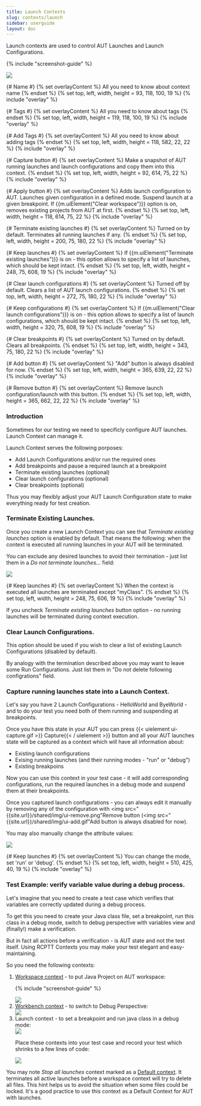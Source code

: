 ```yaml
---
title: Launch Contexts
slug: contexts/launch
sidebar: userguide
layout: doc
---
```



Launch contexts are used to control AUT Launches and Launch Configurations. 

{% include "screenshot-guide" %}
<div class="screenshot">
<img src="{{site.url}}/shared/img/screenshot-launch-context-editor.png"></img>

{# Name #}
  {% set overlayContent %}
  All you need to know about context name
  {% endset %}
  {% set top, left, width, height = 93, 118, 100, 19 %}
  {% include "overlay" %}
  
  {# Tags #}
  {% set overlayContent %}
  All you need to know about tags
  {% endset %}
  {% set top, left, width, height = 119, 118, 100, 19 %}
  {% include "overlay" %}

  {# Add Tags #}
  {% set overlayContent %}
  All you need to know about adding tags
  {% endset %}
  {% set top, left, width, height = 118, 582, 22, 22 %}
  {% include "overlay" %}
  
  {# Capture button  #}
  {% set overlayContent %}
  Make a snapshot of AUT running launches and launch configurations and copy them into this context. 
  {% endset %}
  {% set top, left, width, height = 92, 614, 75, 22 %}
  {% include "overlay" %}

  {# Apply button  #}
  {% set overlayContent %}
  Adds launch configuration to AUT. Launches given configuration in a defined mode. Suspend launch at a given breakpoint.  If {{m.uiElement("Clear workspace")}} option is on, removes existing projects from AUT at first.
  {% endset %}
  {% set top, left, width, height = 118, 614, 75, 22 %}
  {% include "overlay" %}
  
  {# Terminate existing launches #}
  {% set overlayContent %}
  Turned on by default. Terminates all running launches if any. 
  {% endset %}
  {% set top, left, width, height = 200, 75, 180, 22 %}
  {% include "overlay" %}
  
  {# Keep launches #}
  {% set overlayContent %}
  If {{m.uiElement("Terminate existing launches")}} is on - this option allows to specify a list of launches, which should be kept intact.
  {% endset %}
  {% set top, left, width, height = 248, 75, 608, 19 %}
  {% include "overlay" %}
  
  {# Clear launch configurations #}
  {% set overlayContent %}
  Turned off by default. Clears a list of AUT launch configurations. 
  {% endset %}
  {% set top, left, width, height = 272, 75, 180, 22 %}
  {% include "overlay" %}
  
  {# Keep configurations #}
  {% set overlayContent %}
  If {{m.uiElement("Clear launch configurations")}} is on - this option allows to specify a list of launch configurations, which should be kept intact.
  {% endset %}
  {% set top, left, width, height = 320, 75, 608, 19 %}
  {% include "overlay" %}
  
  {# Clear breakpoints #}
  {% set overlayContent %}
  Turned on by default.  Clears all breakpoints. 
  {% endset %}
  {% set top, left, width, height = 343, 75, 180, 22 %}
  {% include "overlay" %}
  
  {# Add button #}
  {% set overlayContent %}
  "Add" button is always disabled for now.
  {% endset %}
  {% set top, left, width, height = 365, 639, 22, 22 %}
  {% include "overlay" %}
  
  
  {# Remove button #}
  {% set overlayContent %}
  Remove launch configuration/launch with this button. 
  {% endset %}
  {% set top, left, width, height = 365, 662, 22, 22 %}
  {% include "overlay" %}
  
  </div>
  
 ###  Introduction 

Sometimes for our testing we need to specificly configure AUT launches. Launch Context can
manage it.

Launch Context serves the following porposes:

<ul>
<li>Add Launch Configurations and/or run the required ones</li>
<li>Add breakpoints and pause a required launch at a breakpoint</li>
<li>Terminate existing launches (optional)</li>
<li>Clear launch configurations (optional)</li>
<li>Clear breakpoints (optional)</li>
</ul>

Thus you may flexibly adjust your AUT Launch Configuration state to make everything ready
for test creation.

### Terminate Existing Launches.

Once you create a new Launch Context you can see that *Terminate existing launches* option
is enabled by default. That means the following: when the context is executed all running launches in your AUT
will be terminated. 

You can exclude any desired launches to avoid their termination - just list them
in a *Do not terminate launches...* field:


<div class="screenshot">
<img src="{{site.url}}/shared/img/screenshot-launch-context-2.png"></img>

{# Keep launches #}
  {% set overlayContent %}
  When the context is executed all launches are terminated except "myClass".
  {% endset %}
  {% set top, left, width, height = 248, 75, 606, 19 %}
  {% include "overlay" %}


</div>


If you uncheck *Terminate existing launches* button option - no running launches will be
terminated during context execution.

### Clear Launch Configurations.

This option should be used if you wish to clear a list of existing Launch Configurations (disabled
by default).

By analogy with the termination described above you may want to leave some Run Configurations.
Just list them in "Do not delete following configrations" field.

### Capture running launches state into a Launch Context.

Let's say you have 2 Launch Configurations -  HelloWorld and ByeWorld -  and to do your test
you need both of them running and suspending at breakpoints.

Once you have this state in your AUT you can press {{< uielement ui-capture.gif >}} Capture{{< / uielement >}} button and all your AUT launches
state will be captured as a context which will have all information about:

<ul>
<li>Existing launch configurations</li>
<li>Exising running launches (and their running modes - "run" or "debug")</li>
<li>Existing breakpoins</li>
</ul>

Now you can use this context in your test case - it will add corresponding configurations, run the
required launches in a debug mode and suspend them at their breakpoints.

Once you captured launch configurations - you can always edit it manually by removing any of
the configuration with <span class="uiElement"><img src="{{site.url}}/shared/img/ui-remove.png"</img>Remove</span> button (<span class="uiElement"><img src="{{site.url}}/shared/img/ui-add.gif"</img>Add</span> button is always disabled for now).
  
You may also manually change the attribute values:

<div class="screenshot">
<img src="{{site.url}}/shared/img/screenshot-launch-context-2.png"></img>

{# Keep launches #}
  {% set overlayContent %}
  You can change the mode, set 'run' or 'debug'. 
  {% endset %}
  {% set top, left, width, height = 510, 425, 40, 19 %}
  {% include "overlay" %}


</div>
  
### Test Example: verify variable value during a debug process.

Let's imagine that you need to create a test case which verifies that variables are correctly updated
during a debug process.

To get this you need to create your Java class file, set a breakpoint, run this class in a debug
mode, switch to debug perspective with variables view and (finally!) make a verification.

But in fact all actions before a verification - is AUT state and not the test itself.  Using RCPTT Contexts
you may make your test elegant and easy-maintaining.

So you need the following contexts:
<ol>
<li><a href = "{{site.url}}/documentation/userguide/contexts/workspace">Workspace context</a> - to put Java Project on AUT workspace:
  
  {% include "screenshot-guide" %}
<div class="screenshot">
<img src="{{site.url}}/shared/img/screenshot-workspace-context-for-launch-context-example.png"></img>
 </div> 
</li>
<li><a href = "{{site.url}}/documentation/userguide/contexts/workbench">Workbench context</a> - to switch to Debug Perspective:

<div class="screenshot">
<img src="{{site.url}}/shared/img/screenshot-workbench-context-for-launch-context-example.png"></img>
 </div> 
</li>
 
<li>Launch context - to set a breakpoint and run java class in a debug mode:

<div class="screenshot">
<img src="{{site.url}}/shared/img/screenshot-launch-context-3.png"></img>
 </div> 
</li>

Place these contexts into your test case and record your test which shrinks to a few lines of code:

<div class="screenshot">
<img src="{{site.url}}/shared/img/screenshot-test-with-launch-context.png"></img>
 </div>

</ol>

You may note *Stop all launches* context marked as a <a href = "{{site.url}}/documentation/userguide/contexts/default">Default context</a>.
It terminates all active launches before a workspace context will try to delete all files.
This hint helps us to avoid the situation when some files could be locked. It's a good practice
to use this context as a Default Context for AUT with launches.

</div>
